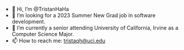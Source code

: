- 👋 Hi, I’m @TristanHaHa
- 👀 I’m looking for a 2023 Summer New Grad job in software development.
- 🌱 I’m currently a senior attending University of California, Irvine as a Computer Science Major.
- 📫 How to reach me: tristaqh@uci.edu

<!---
TristanHaHa/TristanHaHa is a ✨ special ✨ repository because its `README.md` (this file) appears on your GitHub profile.
You can click the Preview link to take a look at your changes.
--->
